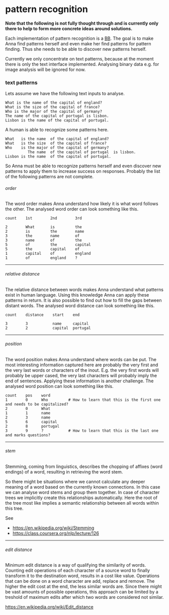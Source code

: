 # pattern recognition
**Note that the following is not fully thought through and is currently only
there to help to form more concrete ideas around solutions.**

Each implementation of pattern recognition is a
[BB](/doc/concept/clg.md#bb-basic-behaviour). The goal is to make Anna find
patterns herself and even make her find patterns for pattern finding. Thus she
needs to be able to discover new patterns herself.

Currently we only concentrate on text patterns, because at the moment there is
only the text interface implemented. Analysing binary data e.g. for image
analysis will be ignored for now.

### text patterns
Lets assume we have the following text inputs to analyse.

```
What is the name of the capital of england?
What is the size of the capital of france?
Who is the major of the capital of germany?
The name of the capital of portugal is lisbon.
Lisbon is the name of the capital of portugal.
```

A human is able to recognize some patterns here.
```
What   is the name  of the capital of england?
What   is the size  of the capital of france?
Who    is the major of the capital of germany?
          The name  of the capital of portugal  is lisbon.
Lisbon is the name  of the capital of portugal.
```

So Anna must be able to recognize patterns herself and even discover new
patterns to apply them to increase success on responses. Probably the list of
the following patterns are not complete.

###### order
The word order makes Anna understand how likely it is what word follows the
other. The analysed word order can look something like this.
```
count    1st        2nd        3rd

2        What       is         the
2        is         the        name
3        the        name       of
3        name       of         the
5        of         the        capital
5        the        capital    of
1        capital    of         england
1        of         england    ?
```

---

###### relative distance
The relative distance between words makes Anna understand what patterns exist
in human language. Using this knowledge Anna can apply these patterns in
return. It is also possible to find out how to fill the gaps between distant
words. The analysed word distance can look something like this.
```
count    distance    start    end

3        3           name     capital
2        2           capital  portugal
```

---

###### position
The word position makes Anna understand where words can be put. The most
interesting information captured here are probably the very first and the very
last words or characters of the inout. E.g. the very first words will probably
be upper cased, the very last characters will probably imply the end of
sentences. Applying these information is another challenge. The analysed word
position can look something like this.
```
count    pos    word
1        0      Who         # How to learn that this is the first one and needs to be capitalized?
2        0      What
1        1      name
2        3      name
5        6      capital
2        8      portugal
3        9      ?           # How to learn that this is the last one and marks questions?
```

---

###### stem
Stemming, coming from linguistics, describes the chopping of affixes (word
endings) of a word, resulting in retrieving the word stem.

So there might be situations where we cannot calculate any deeper meaning of a
word based on the currently known connections. In this case we can analyse word
stems and group them together. In case of character trees we implicitly create
this relationships automatically. Here the root of the tree most like implies a
semantic relationship between all words within this tree.

See
- https://en.wikipedia.org/wiki/Stemming
- https://class.coursera.org/nlp/lecture/126

---

###### edit distance
Minimum edit distance is a way of qualifying the similarity of words. Counting
edit operations of each character of a source word to finally transform it to
the destination word, results in a cost like value. Operations that can be done
on a word character are add, replace and remove. The higher the edit cost at
the end, the less similar words are. Since there might be vast amounts of
possible operations, this approach can be limited by a treshold of maximum
edits after which two words are considered not similar.

https://en.wikipedia.org/wiki/Edit_distance
